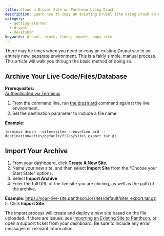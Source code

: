 ```yaml
---
title: Clone a Drupal Site on Pantheon Using Drush
description: Learn how to copy an existing Drupal site using Drush on Pantheon.
category:
  - getting-started
  - drupal
  - developin
keywords: drupal, drush, clone, import, copy site
---
```

There may be times when you need to copy an existing Drupal site to an entirely new, separate environment. This is a fairly simple, manual process. This article will walk you through the basic method of doing so.

## Archive Your Live Code/Files/Database
**Prerequisites:**  
 [Authenticated via Terminus](/docs/articles/local/cli)

1. From the command line, run [the drush ard](http://www.drushcommands.com/drush-6x/archive/archive-dump) command against the live environment.
2. Set the destination parameter to include a file name.  

**Example**:
```
terminus drush --site=<site> --env=live ard --destination=sites/default/files/site\_export.tar.gz
```

##  Import Your Archive

1. From your dashboard, click **Create A New Site**.
2. Name your new site, and then select **Import Site** from the "Choose your Start State" options.
3. Select **Import Archive**.
4. Enter the full URL of the live site you are cloning, as well as the path of the archive.

  **Example**: https://your-live-site.pantheon.io/sites/default/site\_export.tar.gz
5. Click **Import Site**.

The import process will create and deploy a new site based on the file uploaded. If there are issues, see [Importing an Existing Site to Pantheon](/docs/articles/users/importing-an-existing-site), or open a support ticket from your dashboard. Be sure to include any error messages or relevant information.
